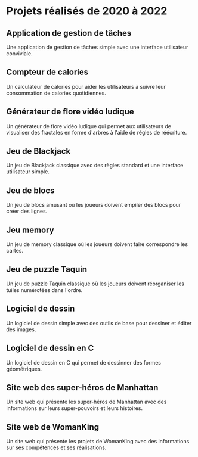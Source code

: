 <div class="markdown prose w-full break-words dark:prose-invert light">
    <h1>Projets réalisés de 2020 à 2022</h1>
    <h2>Application de gestion de tâches</h2>
    <p>Une application de gestion de tâches simple avec une interface utilisateur conviviale.</p>
    <h2>Compteur de calories</h2>
    <p>Un calculateur de calories pour aider les utilisateurs à suivre leur consommation de calories quotidiennes.</p>
    <h2>Générateur de flore vidéo ludique</h2>
    <p>Un générateur de flore vidéo ludique qui permet aux utilisateurs de visualiser des fractales en forme d'arbres à l'aide de règles de réécriture.</p>
    <h2>Jeu de Blackjack</h2>
    <p>Un jeu de Blackjack classique avec des règles standard et une interface utilisateur simple.</p>
    <h2>Jeu de blocs</h2>
    <p>Un jeu de blocs amusant où les joueurs doivent empiler des blocs pour créer des lignes.</p>
    <h2>Jeu memory</h2>
    <p>Un jeu de memory classique où les joueurs doivent faire correspondre les cartes.</p>
    <h2>Jeu de puzzle Taquin</h2>
    <p>Un jeu de puzzle Taquin classique où les joueurs doivent réorganiser les tuiles numérotées dans l'ordre.</p>
    <h2>Logiciel de dessin</h2>
    <p>Un logiciel de dessin simple avec des outils de base pour dessiner et éditer des images.</p>
    <h2>Logiciel de dessin en C</h2>
    <p>Un logiciel de dessin en C qui permet de dessinner des formes géométriques.</p>
    <h2>Site web des super-héros de Manhattan</h2>
    <p>Un site web qui présente les super-héros de Manhattan avec des informations sur leurs super-pouvoirs et leurs
        histoires.</p>
    <h2>Site web de WomanKing</h2>
    <p>Un site web qui présente les projets de WomanKing avec des informations sur ses compétences et ses réalisations.
    </p>
</div>
